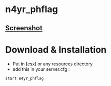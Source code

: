 # n4yr_phflag

## [Screenshot](https://i.imgur.com/mdZd7RE.png)


# Download & Installation
* Put in [esx] or any resources directory
* add this in your server.cfg :

```start n4yr_phflag```
